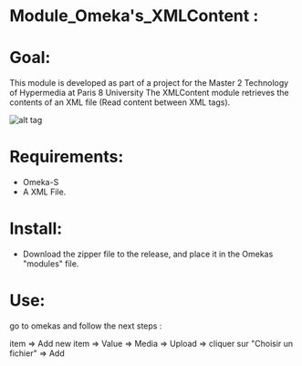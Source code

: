 # Module_Omeka's_XMLContent :

# Goal:
This module is developed as part of a project for the Master 2 Technology of Hypermedia at Paris 8 University
The XMLContent module retrieves the contents of an XML file (Read content between XML tags).

![alt tag](https://user-images.githubusercontent.com/35006951/49754815-63e58100-fcb7-11e8-8a57-65e63e3c2489.PNG)


# Requirements:
- Omeka-S 
- A XML File.

# Install:

- Download the zipper file to the release, and place it in the Omekas "modules" file.

# Use: 

go to omekas and follow the next steps :

 item => Add new item => Value => Media => Upload => cliquer sur "Choisir un fichier" => Add
